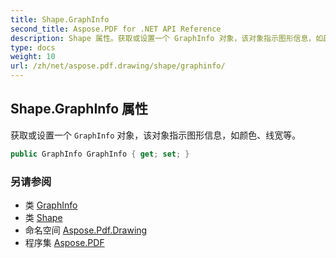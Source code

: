 ```yaml
---
title: Shape.GraphInfo
second_title: Aspose.PDF for .NET API Reference
description: Shape 属性。获取或设置一个 GraphInfo 对象，该对象指示图形信息，如颜色、线宽等
type: docs
weight: 10
url: /zh/net/aspose.pdf.drawing/shape/graphinfo/
---
```

## Shape.GraphInfo 属性

获取或设置一个 `GraphInfo` 对象，该对象指示图形信息，如颜色、线宽等。

```csharp
public GraphInfo GraphInfo { get; set; }
```

### 另请参阅

* 类 [GraphInfo](../../../aspose.pdf/graphinfo/)
* 类 [Shape](../)
* 命名空间 [Aspose.Pdf.Drawing](../../../aspose.pdf.drawing/)
* 程序集 [Aspose.PDF](../../../)